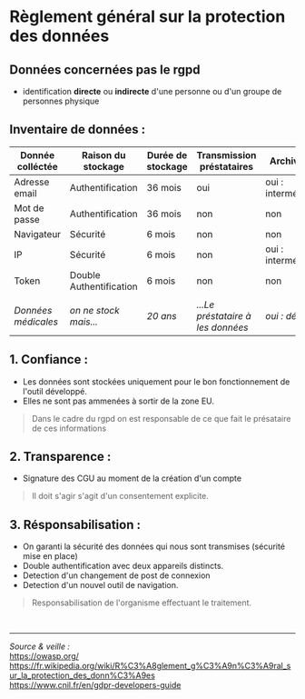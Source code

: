 
# Règlement général sur la protection des données

## Données concernées pas le rgpd 
- identification **directe** ou **indirecte** d'une personne ou d'un groupe de personnes physique

## Inventaire de données :

| **Donnée colléctée** 	| **Raison du stockage**  	| **Durée de stockage** 	| **Transmission préstataires** 	| **Archivage**      	|
|----------------------	|-------------------------	|-----------------------	|-------------------------------	|--------------------	|
| Adresse email        	| Authentification        	| 36 mois               	| oui                           	| oui : intermédaire 	|
| Mot de passe         	| Authentification        	| 36 mois               	| non                           	| non                	|
| Navigateur           	| Sécurité                	| 6 mois                	| non                           	| non                	|
| IP                   	| Sécurité                	| 6 mois                	| non                           	| oui : intermédaire 	|
| Token                	| Double Authentification 	| 6 mois                	| non                           	| non                	|
|                      	|                         	|                       	|                               	|                    	|
| *Données médicales*    	| *on ne stock mais...*     	| *20 ans*                	| *...Le préstataire à les données*  	| *oui : définitif*    	|

## 1. Confiance :
- Les données sont stockées uniquement pour le bon fonctionnement de l'outil développé.
- Elles ne sont pas ammenées à sortir de la zone EU.

> Dans le cadre du rgpd on est responsable de ce que fait le présataire de ces informations
## 2. Transparence :
- Signature des CGU au moment de la création d'un compte
> Il doit s'agir s'agit d'un consentement explicite.

## 3. Résponsabilisation :
- On garanti la sécurité des données qui nous sont transmises (sécurité mise en place)
- Double authentification avec deux appareils distincts.
- Detection d'un changement de post de connexion
- Detection d'un nouvel outil de navigation.
> Responsabilisation de l'organisme effectuant le traitement.
  
<br><hr>
  
*Source & veille :*  
https://owasp.org/  
https://fr.wikipedia.org/wiki/R%C3%A8glement_g%C3%A9n%C3%A9ral_sur_la_protection_des_donn%C3%A9es  
https://www.cnil.fr/en/gdpr-developers-guide








